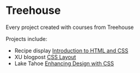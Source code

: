 # Treehouse

Every project created with courses from Treehouse

Projects include:

- Recipe display [Introduction to HTML and CSS](https://teamtreehouse.com/library/introduction-to-html-and-css-2)
- XU blogpost [CSS Layout](https://teamtreehouse.com/library/css-basics-5)
- Lake Tahoe [Enhancing Design with CSS](https://teamtreehouse.com/library/enhancing-design-with-css)
